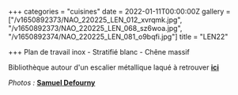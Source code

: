 +++
categories = "cuisines"
date = 2022-01-11T00:00:00Z
gallery = ["/v1650892373/NAO_220225_LEN_012_xvrqmk.jpg", "/v1650892373/NAO_220225_LEN_068_sz6woa.jpg", "/v1650892374/NAO_220225_LEN_081_o9bqfi.jpg"]
title = "LEN22"

+++
Plan de travail inox - Stratifié blanc - Chêne massif

Bibliothèque autour d'un escalier métallique laqué à retrouver [**ici**](https://www.naos-atelier.be/creations/sejours/len21/)

_Photos :_ [**Samuel Defourny**](https://www.smdf.be/)